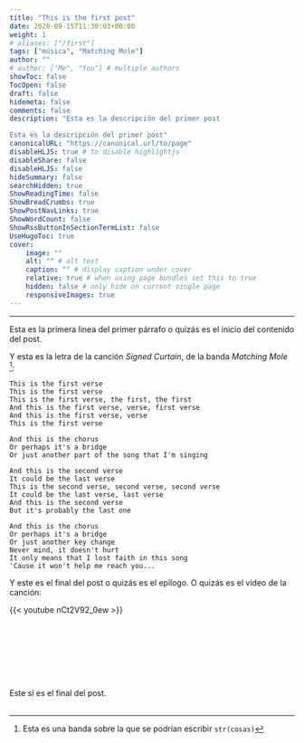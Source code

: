 ```yaml
---
title: "This is the first post"
date: 2020-09-15T11:30:03+00:00
weight: 1
# aliases: ["/first"]
tags: ["música", "Matching Mole"]
author: ""
# author: ["Me", "You"] # multiple authors
showToc: false
TocOpen: false
draft: false
hidemeta: false
comments: false
description: "Esta es la descripción del primer post  

Esta es la descripción del primer post"
canonicalURL: "https://canonical.url/to/page"
disableHLJS: true # to disable highlightjs
disableShare: false
disableHLJS: false
hideSummary: false
searchHidden: true
ShowReadingTime: false
ShowBreadCrumbs: true
ShowPostNavLinks: true
ShowWordCount: false
ShowRssButtonInSectionTermList: false
UseHugoToc: true
cover:
    image: ""
    alt: "" # alt text
    caption: "" # display caption under cover
    relative: true # when using page bundles set this to true
    hidden: false # only hide on current single page
    responsiveImages: true
---
```

---
Esta es la primera linea del primer párrafo o quizás es el inicio del contenido del post. 

Y esta es la letra de la canción _Signed Curtain_, de la banda _Matching Mole_ [^1]:

```
This is the first verse
This is the first verse
This is the first verse, the first, the first
And this is the first verse, verse, first verse
And this is the first verse, verse
This is the first verse

And this is the chorus
Or perhaps it's a bridge
Or just another part of the song that I'm singing

And this is the second verse
It could be the last verse
This is the second verse, second verse, second verse
It could be the last verse, last verse
And this is the second verse
But it's probably the last one

And this is the chorus
Or perhaps it's a bridge
Or just another key change
Never mind, it doesn't hurt
It only means that I lost faith in this song
'Cause it won't help me reach you...
```
Y este es el final del post o quizás es el epílogo. O quizás es el video de la canción:

{{< youtube nCt2V92_0ew >}}

<br></br>
<br></br>
<br></br>

Este sí es el final del post.
<br></br>

[^1]: Esta es una banda sobre la que se podrían escribir `str(cosas)`
